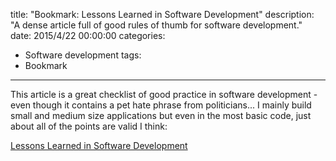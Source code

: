 title: "Bookmark: Lessons Learned in Software Development"
description: "A dense article full of good rules of thumb for software development."
date: 2015/4/22 00:00:00
categories:
- Software development
tags:
- Bookmark
---

This article is a great checklist of good practice in software development - even though it contains a pet hate phrase from politicians... I mainly build small and medium size applications but even in the most basic code, just about all of the points are valid I think:

<a class="pg-link--bookmark" href="http://henrikwarne.com/2015/04/16/lessons-learned-in-software-development/">Lessons Learned in Software Development</a>